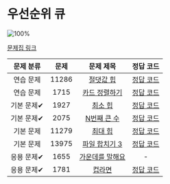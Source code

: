 # 우선순위 큐

![100%](https://progress-bar.dev/7/?scale=8&title=progress&width=500&color=babaca&suffix=/8)

[문제집 링크](https://www.acmicpc.net/workbook/view/9502)

| 문제 분류 | 문제 | 문제 제목 | 정답 코드 |
| :--: | :--: | :--: | :--: |
| 연습 문제 | 11286 | [절댓값 힙](https://www.acmicpc.net/problem/11286) | [정답 코드](../0x17/solutions/11286.cpp) |
| 연습 문제 | 1715 | [카드 정렬하기](https://www.acmicpc.net/problem/1715) | [정답 코드](../0x17/solutions/1715.cpp) |
| 기본 문제✔ | 1927 | [최소 힙](https://www.acmicpc.net/problem/1927) | [정답 코드](../0x17/solutions/1927.cpp) |
| 기본 문제✔ | 2075 | [N번째 큰 수](https://www.acmicpc.net/problem/2075) | [정답 코드](../0x17/solutions/2075.cpp) |
| 기본 문제 | 11279 | [최대 힙](https://www.acmicpc.net/problem/11279) | [정답 코드](../0x17/solutions/11279.cpp) |
| 기본 문제 | 13975 | [파일 합치기 3](https://www.acmicpc.net/problem/13975) | [정답 코드](../0x17/solutions/13975.cpp) |
| 응용 문제✔ | 1655 | [가운데를 말해요](https://www.acmicpc.net/problem/1655) | - |
| 응용 문제✔ | 1781 | [컵라면](https://www.acmicpc.net/problem/1781) | [정답 코드](../0x17/solutions/1781.cpp) |
